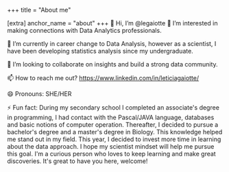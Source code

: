 +++
title = "About me"

[extra]
anchor_name = "about"
+++
👋 Hi, I’m @legaiotte
👀 I’m interested in making connections with Data Analytics professionals.


🌱 I’m currently in career change to Data Analysis, however as a scientist, I have been developing statistics analysis since my undergraduate.



💞️ I’m looking to collaborate on insights and build a strong data community.


📫 How to reach me out? https://www.linkedin.com/in/leticiagaiotte/


😄 Pronouns: SHE/HER


⚡ Fun fact: During my secondary school I completed an associate's degree in programming, I had contact with the Pascal/JAVA language, databases and basic notions of computer operation. Thereafter, I decided to pursue a bachelor's degree and a master's degree in Biology. This knowledge helped me stand out in my field. This year, I decided to invest more time in learning about the data approach. I hope my scientist mindset will help me pursue this goal. I'm a curious person who loves to keep learning and make great discoveries. It's great to have you here, welcome!

